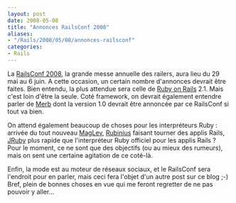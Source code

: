 ```yaml
---
layout: post
date: 2008-05-08
title: "Annonces RailsConf 2008"
aliases:
- "/Rails/2008/05/08/annonces-railsconf"
categories:
- Rails
---
```

La [RailsConf 2008](http://en.oreilly.com/rails2008/), la grande messe annuelle des railers, aura lieu du 29 mai au 6 juin.
A cette occasion, un certain nombre d'annonces devrait être faites.
Bien entendu, la plus attendue sera celle de [Ruby on Rails](|http://rubyonrails.com) 2.1.
Mais c'est loin d'être la seule.
Coté framework, on devrait également entendre parler de [Merb](http://www.merbivore.com/) dont la version 1.0 devrait être annoncée par ce RailsConf si tout va bien.

On attend également beaucoup de choses pour les interpréteurs Ruby :
arrivée du tout nouveau [MagLev](http://ruby.gemstone.com/), [Rubinius](http://rubini.us/) faisant tourner des applis Rails, [JRuby](http://jruby.codehaus.org/) plus rapide que l'interpréteur Ruby officiel pour les applis Rails ?
Pour le moment, ce ne sont que des objectifs (ou au mieux des rumeurs), mais on sent une certaine agitation de ce coté-là.

Enfin, la mode est au moteur de réseaux sociaux, et le RailsConf sera l'endroit pour en parler, mais ceci fera l'objet d'un autre post sur ce blog ;-)
Bref, plein de bonnes choses en vue qui me feront regretter de ne pas pouvoir y aller...

